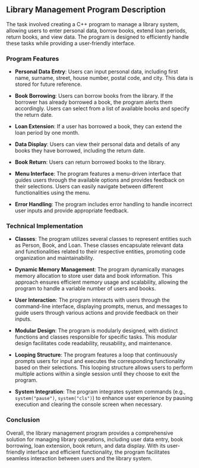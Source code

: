 ## Library Management Program Description

The task involved creating a C++ program to manage a library system, allowing users to enter personal data, borrow books, extend loan periods, return books, and view data. The program is designed to efficiently handle these tasks while providing a user-friendly interface.

### Program Features

- **Personal Data Entry**: Users can input personal data, including first name, surname, street, house number, postal code, and city. This data is stored for future reference.

- **Book Borrowing**: Users can borrow books from the library. If the borrower has already borrowed a book, the program alerts them accordingly. Users can select from a list of available books and specify the return date.

- **Loan Extension**: If a user has borrowed a book, they can extend the loan period by one month.

- **Data Display**: Users can view their personal data and details of any books they have borrowed, including the return date.

- **Book Return**: Users can return borrowed books to the library.

- **Menu Interface**: The program features a menu-driven interface that guides users through the available options and provides feedback on their selections. Users can easily navigate between different functionalities using the menu.

- **Error Handling**: The program includes error handling to handle incorrect user inputs and provide appropriate feedback.

### Technical Implementation

- **Classes**: The program utilizes several classes to represent entities such as Person, Book, and Loan. These classes encapsulate relevant data and functionalities related to their respective entities, promoting code organization and maintainability.

- **Dynamic Memory Management**: The program dynamically manages memory allocation to store user data and book information. This approach ensures efficient memory usage and scalability, allowing the program to handle a variable number of users and books.

- **User Interaction**: The program interacts with users through the command-line interface, displaying prompts, menus, and messages to guide users through various actions and provide feedback on their inputs.

- **Modular Design**: The program is modularly designed, with distinct functions and classes responsible for specific tasks. This modular design facilitates code readability, reusability, and maintenance.

- **Looping Structure**: The program features a loop that continuously prompts users for input and executes the corresponding functionality based on their selections. This looping structure allows users to perform multiple actions within a single session until they choose to exit the program.

- **System Integration**: The program integrates system commands (e.g., `system("pause")`, `system("cls")`) to enhance user experience by pausing execution and clearing the console screen when necessary.

### Conclusion

Overall, the library management program provides a comprehensive solution for managing library operations, including user data entry, book borrowing, loan extension, book return, and data display. With its user-friendly interface and efficient functionality, the program facilitates seamless interaction between users and the library system.
